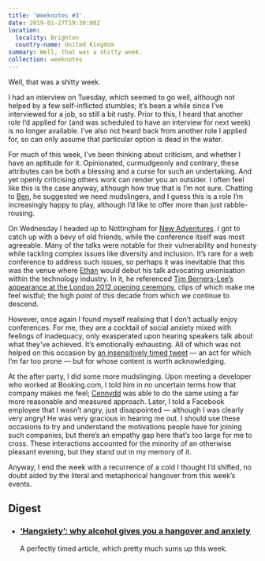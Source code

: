 ```yaml
---
title: 'Weeknotes #3'
date: 2019-01-27T19:30:00Z
location:
  locality: Brighton
  country-name: United Kingdom
summary: Well, that was a shitty week.
collection: weeknotes
---
```

Well, that was a shitty week.

I had an interview on Tuesday, which seemed to go well, although not helped by a few self-inflicted stumbles; it’s been a while since I’ve interviewed for a job, so still a bit rusty. Prior to this, I heard that another role I’d applied for (and was scheduled to have an interview for next week) is no longer available. I’ve also not heard back from another role I applied for, so can only assume that particular option is dead in the water.

For much of this week, I’ve been thinking about criticism, and whether I have an aptitude for it. Opinionated, curmudgeonly and contrary, these attributes can be both a blessing and a curse for such an undertaking. And yet openly criticising others work can render you an outsider. I often feel like this is the case anyway, although how true that is I’m not sure. Chatting to [Ben][1], he suggested we need mudslingers, and I guess this is a role I’m increasingly happy to play, although I’d like to offer more than just rabble-rousing.

On Wednesday I headed up to Nottingham for [New Adventures][2]. I got to catch up with a bevy of old friends, while the conference itself was most agreeable. Many of the talks were notable for their vulnerability and honesty while tackling complex issues like diversity and inclusion. It’s rare for a web conference to address such issues, so perhaps it was inevitable that this was the venue where [Ethan][3] would debut his talk advocating unionisation within the technology industry. In it, he referenced [Tim Berners-Lee’s appearance at the London 2012 opening ceremony][4], clips of which make me feel wistful; the high point of this decade from which we continue to descend.

However, once again I found myself realising that I don’t actually enjoy conferences. For me, they are a cocktail of social anxiety mixed with feelings of inadequacy, only exasperated upon hearing speakers talk about what they’ve achieved. It’s emotionally exhausting. All of which was not helped on this occasion by [an insensitively timed tweet][5] — an act for which I’m far too prone — but for whose content is worth acknowledging.

At the after party, I did some more mudslinging. Upon meeting a developer who worked at Booking.com, I told him in no uncertain terms how that company makes me feel; [Cennydd][6] was able to do the same using a far more reasonable and measured approach. Later, I told a Facebook employee that I wasn’t angry, just disappointed — although I was clearly very angry! He was very gracious in hearing me out. I should use these occasions to try and understand the motivations people have for joining such companies, but there’s an empathy gap here that’s too large for me to cross. These interactions accounted for the minority of an otherwise pleasant evening, but they stand out in my memory of it.

Anyway, I end the week with a recurrence of a cold I thought I’d shifted, no doubt aided by the literal and metaphorical hangover from this week’s events.

## Digest

* ### [‘Hangxiety’: why alcohol gives you a hangover and anxiety][7]

  A perfectly timed article, which pretty much sums up this week.

[1]: https://bensauer.net
[2]: https://newadventuresconf.com/2019/
[3]: https://ethanmarcotte.com
[4]: https://www.youtube.com/watch?v=UMNFehJIi0E
[5]: https://paulrobertlloyd.com/notes/1548289381
[6]: https://www.cennydd.com
[7]: https://www.theguardian.com/lifeandstyle/2019/jan/27/hangxiety-why-alcohol-gives-you-a-hangover-and-anxiety
